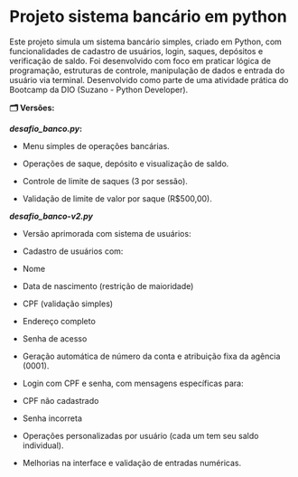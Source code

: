 # Projeto sistema bancário em python
Este projeto simula um sistema bancário simples, criado em Python, com funcionalidades de cadastro de usuários, login, saques, depósitos e verificação de saldo. Foi desenvolvido com foco em praticar lógica de programação, estruturas de controle, manipulação de dados e entrada do usuário via terminal. Desenvolvido como parte de uma atividade prática do Bootcamp da DIO (Suzano - Python Developer).

**🗂️ Versões:**

**_desafio_banco.py_:**

- Menu simples de operações bancárias.

- Operações de saque, depósito e visualização de saldo.

- Controle de limite de saques (3 por sessão).

- Validação de limite de valor por saque (R$500,00).

_**desafio_banco-v2.py**_
- Versão aprimorada com sistema de usuários:

- Cadastro de usuários com:

- Nome

- Data de nascimento (restrição de maioridade)

- CPF (validação simples)

- Endereço completo

- Senha de acesso

- Geração automática de número da conta e atribuição fixa da agência (0001).

- Login com CPF e senha, com mensagens específicas para:

- CPF não cadastrado

- Senha incorreta

- Operações personalizadas por usuário (cada um tem seu saldo individual).

- Melhorias na interface e validação de entradas numéricas.
